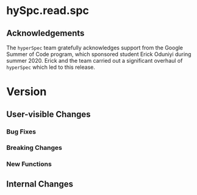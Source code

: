 # hySpc.read.spc

## Acknowledgements
The `hyperSpec` team gratefully acknowledges support from the Google Summer of Code program, which sponsored student Erick Oduniyi during summer 2020.
Erick and the team carried out a significant overhaul of `hyperSpec` which led to this release.

# Version

## User-visible Changes

### Bug Fixes
### Breaking Changes
### New Functions

## Internal Changes
